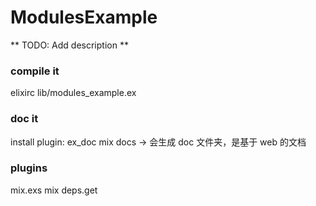 ModulesExample
==============

** TODO: Add description **

### compile it 
elixirc  lib/modules_example.ex

### doc it 
install plugin:  ex_doc
mix docs  -> 会生成 doc 文件夹，是基于 web 的文档



### plugins 
mix.exs
mix deps.get
